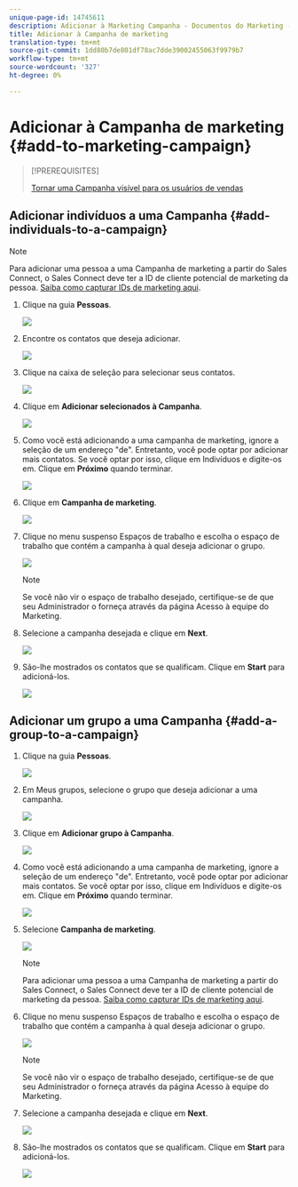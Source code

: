 ```yaml
---
unique-page-id: 14745611
description: Adicionar à Marketing Campanha - Documentos do Marketing - Documentação do produto
title: Adicionar à Campanha de marketing
translation-type: tm+mt
source-git-commit: 1dd80b7de801df78ac7dde39002455063f9979b7
workflow-type: tm+mt
source-wordcount: '327'
ht-degree: 0%

---
```



# Adicionar à Campanha de marketing {#add-to-marketing-campaign}

>[!PREREQUISITES]
>
>[Tornar uma Campanha visível para os usuários de vendas](/help/marketo/product-docs/marketo-sales-connect/marketo/make-a-campaign-visible-to-sales-connect-users.md)

## Adicionar indivíduos a uma Campanha {#add-individuals-to-a-campaign}

>[!NOTE]
>
>Para adicionar uma pessoa a uma Campanha de marketing a partir do Sales Connect, o Sales Connect deve ter a ID de cliente potencial de marketing da pessoa. [Saiba como capturar IDs de marketing aqui](/help/marketo/product-docs/marketo-sales-connect/people/managing-contacts/connect-your-marketo-leads-with-sales-connect-leads.md).

1. Clique na guia **Pessoas**.

   ![](assets/one-3.png)

1. Encontre os contatos que deseja adicionar.

   ![](assets/two-3.png)

1. Clique na caixa de seleção para selecionar seus contatos.

   ![](assets/three-3.png)

1. Clique em **Adicionar selecionados à Campanha**.

   ![](assets/four-3.png)

1. Como você está adicionando a uma campanha de marketing, ignore a seleção de um endereço &quot;de&quot;. Entretanto, você pode optar por adicionar mais contatos. Se você optar por isso, clique em Indivíduos e digite-os em. Clique em **Próximo** quando terminar.

   ![](assets/five-2.png)

1. Clique em **Campanha de marketing**.

   ![](assets/six-1.png)

1. Clique no menu suspenso Espaços de trabalho e escolha o espaço de trabalho que contém a campanha à qual deseja adicionar o grupo.

   ![](assets/seven-1.png)

   >[!NOTE]
   >
   >Se você não vir o espaço de trabalho desejado, certifique-se de que seu Administrador o forneça através da página Acesso à equipe do Marketing.

1. Selecione a campanha desejada e clique em **Next**.

   ![](assets/eight.png)

1. São-lhe mostrados os contatos que se qualificam. Clique em **Start** para adicioná-los.

   ![](assets/nine.png)

## Adicionar um grupo a uma Campanha {#add-a-group-to-a-campaign}

1. Clique na guia **Pessoas**.

   ![](assets/one-3.png)

1. Em Meus grupos, selecione o grupo que deseja adicionar a uma campanha.

   ![](assets/eleven.png)

1. Clique em **Adicionar grupo à Campanha**.

   ![](assets/twelve.png)

1. Como você está adicionando a uma campanha de marketing, ignore a seleção de um endereço &quot;de&quot;. Entretanto, você pode optar por adicionar mais contatos. Se você optar por isso, clique em Indivíduos e digite-os em. Clique em **Próximo** quando terminar.

   ![](assets/thirteen.png)

1. Selecione **Campanha de marketing**.

   ![](assets/six-1.png)

   >[!NOTE]
   >
   >Para adicionar uma pessoa a uma Campanha de marketing a partir do Sales Connect, o Sales Connect deve ter a ID de cliente potencial de marketing da pessoa. [Saiba como capturar IDs de marketing aqui](/help/marketo/product-docs/marketo-sales-connect/people/managing-contacts/connect-your-marketo-leads-with-sales-connect-leads.md).

1. Clique no menu suspenso Espaços de trabalho e escolha o espaço de trabalho que contém a campanha à qual deseja adicionar o grupo.

   ![](assets/seven-1.png)

   >[!NOTE]
   >
   >Se você não vir o espaço de trabalho desejado, certifique-se de que seu Administrador o forneça através da página Acesso à equipe do Marketing.

1. Selecione a campanha desejada e clique em **Next**.

   ![](assets/eight.png)

1. São-lhe mostrados os contatos que se qualificam. Clique em **Start** para adicioná-los.

   ![](assets/nine.png)
